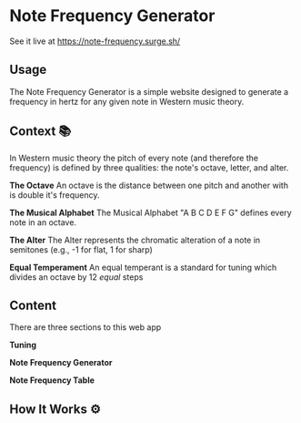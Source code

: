 # Note Frequency Generator

See it live at https://note-frequency.surge.sh/

## Usage

The Note Frequency Generator is a simple website designed to generate a frequency in hertz for any given note in Western music theory.

## Context 📚

In Western music theory the pitch of every note (and therefore the frequency) is defined by three qualities: the note's octave, letter, and alter.

**The Octave** An octave is the distance between one pitch and another with is double it's frequency.

**The Musical Alphabet** The Musical Alphabet "A B C D E F G" defines every note in an octave. 

**The Alter** The Alter represents the chromatic alteration of a note in semitones (e.g., -1 for flat, 1 for sharp)

**Equal Temperament** An equal temperant is a standard for tuning which divides an octave by 12 *equal* steps

## Content

There are three sections to this web app

**Tuning** 

**Note Frequency Generator**

**Note Frequency Table**

## How It Works ⚙️

